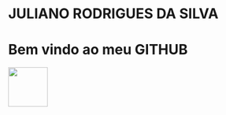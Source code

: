 <div display="inline-block">
<h1 aling="left"> JULIANO RODRIGUES DA SILVA</h1>
  <h1 aling="left"> Bem vindo ao meu GITHUB </h1>
<img width="80px"src="https://cdn.jsdelivr.net/gh/devicons/devicon/icons/facebook/facebook-plain.svg" />

